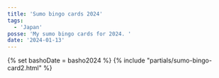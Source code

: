 ```yaml
---
title: 'Sumo bingo cards 2024'
tags:
  - 'Japan'
posse: 'My sumo bingo cards for 2024. '
date: '2024-01-13'
---
```


{% set bashoDate = basho2024 %}
{% include "partials/sumo-bingo-card2.html" %}
